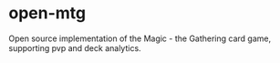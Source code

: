 # open-mtg
Open source implementation of the Magic - the Gathering card game, supporting pvp and deck analytics.
